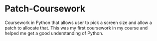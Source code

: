 # Patch-Coursework
Coursework in Python that allows user to pick a screen size and allow  a patch to allocate that.
This was my first coursework in my course and helped me get a good understanding of Python.
